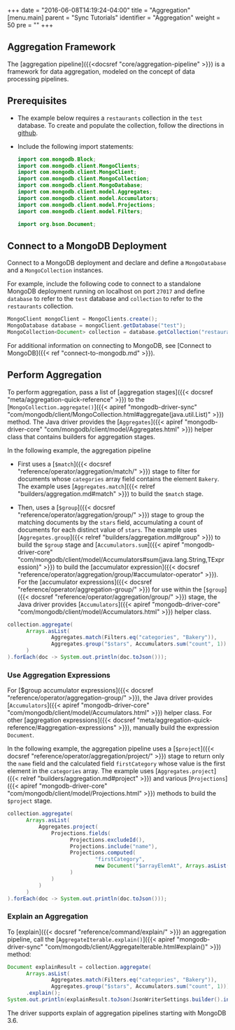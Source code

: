 +++
date = "2016-06-08T14:19:24-04:00"
title = "Aggregation"
[menu.main]
parent = "Sync Tutorials"
identifier = "Aggregation"
weight = 50
pre = "<i class='fa'></i>"
+++

## Aggregation Framework

The [aggregation pipeline]({{<docsref "core/aggregation-pipeline" >}}) is a framework for data aggregation, modeled on the concept of data processing pipelines.

## Prerequisites

- The example below requires a ``restaurants`` collection in the ``test`` database. To create and populate the collection, follow the directions in [github](https://github.com/mongodb/docs-assets/tree/drivers).

- Include the following import statements:

     ```java
     import com.mongodb.Block;
     import com.mongodb.client.MongoClients;
     import com.mongodb.client.MongoClient;
     import com.mongodb.client.MongoCollection;
     import com.mongodb.client.MongoDatabase;
     import com.mongodb.client.model.Aggregates;
     import com.mongodb.client.model.Accumulators;
     import com.mongodb.client.model.Projections;
     import com.mongodb.client.model.Filters;

     import org.bson.Document;
     ```

## Connect to a MongoDB Deployment

Connect to a MongoDB deployment and declare and define a `MongoDatabase` and a `MongoCollection` instances.

For example, include the following code to connect to a standalone MongoDB deployment running on localhost on port `27017` and define `database` to refer to the `test` database and `collection` to refer to the `restaurants` collection.

```java
MongoClient mongoClient = MongoClients.create();
MongoDatabase database = mongoClient.getDatabase("test");
MongoCollection<Document> collection = database.getCollection("restaurants");
```

For additional information on connecting to MongoDB, see [Connect to MongoDB]({{< ref "connect-to-mongodb.md" >}}).

## Perform Aggregation

To perform aggregation, pass a list of [aggregation stages]({{< docsref "meta/aggregation-quick-reference" >}}) to the [`MongoCollection.aggregate()`]({{< apiref "mongodb-driver-sync" "com/mongodb/client/MongoCollection.html#aggregate(java.util.List)" >}}) method.
The Java driver provides the [`Aggregates`]({{< apiref "mongodb-driver-core" "com/mongodb/client/model/Aggregates.html" >}}) helper class that contains builders for aggregation stages.

In the following example, the aggregation pipeline

- First uses a [`$match`]({{< docsref "reference/operator/aggregation/match/" >}}) stage to filter for documents whose `categories` array field contains the element `Bakery`. The example uses [`Aggregates.match`]({{< relref "builders/aggregation.md#match" >}}) to build the `$match` stage.

- Then, uses  a [`$group`]({{< docsref "reference/operator/aggregation/group/" >}}) stage to group the matching documents by the `stars` field, accumulating a count of documents for each distinct value of `stars`. The example uses [`Aggregates.group`]({{< relref "builders/aggregation.md#group" >}}) to build the `$group` stage and [`Accumulators.sum`]({{< apiref "mongodb-driver-core" "com/mongodb/client/model/Accumulators#sum(java.lang.String,TExpression)" >}}) to build the [accumulator expression]({{< docsref "reference/operator/aggregation/group/#accumulator-operator" >}}).  For the [accumulator expressions]({{< docsref "reference/operator/aggregation-group/" >}}) for use within the [`$group`]({{< docsref "reference/operator/aggregation/group/" >}}) stage, the Java driver provides [`Accumulators`]({{< apiref "mongodb-driver-core" "com/mongodb/client/model/Accumulators.html" >}}) helper class.
```java
collection.aggregate(
      Arrays.asList(
              Aggregates.match(Filters.eq("categories", "Bakery")),
              Aggregates.group("$stars", Accumulators.sum("count", 1))
      )
).forEach(doc -> System.out.println(doc.toJson()));
```

### Use Aggregation Expressions

For [$group accumulator expressions]({{< docsref "reference/operator/aggregation-group/" >}}), the Java driver provides [`Accumulators`]({{< apiref "mongodb-driver-core" "com/mongodb/client/model/Accumulators.html" >}}) helper class. For other [aggregation expressions]({{< docsref "meta/aggregation-quick-reference/#aggregation-expressions" >}}), manually build the expression `Document`.

In the following example, the aggregation pipeline uses a [`$project`]({{< docsref "reference/operator/aggregation/project/" >}}) stage to return only the `name` field and the calculated field `firstCategory` whose value is the first element in the `categories` array. The example uses [`Aggregates.project`]({{< relref "builders/aggregation.md#project" >}}) and various
[`Projections`]({{< apiref "mongodb-driver-core" "com/mongodb/client/model/Projections.html" >}}) methods to build the `$project` stage.


```java
collection.aggregate(
      Arrays.asList(
          Aggregates.project(
              Projections.fields(
                    Projections.excludeId(),
                    Projections.include("name"),
                    Projections.computed(
                            "firstCategory",
                            new Document("$arrayElemAt", Arrays.asList("$categories", 0))
                    )
              )
          )
      )
).forEach(doc -> System.out.println(doc.toJson()));
```

### Explain an Aggregation

To [explain]({{< docsref "reference/command/explain/" >}}) an aggregation pipeline, call the
[`AggregateIterable.explain()`]({{< apiref "mongodb-driver-sync" "com/mongodb/client/AggregateIterable.html#explain()" >}}) method:

```java
Document explainResult = collection.aggregate(
      Arrays.asList(
              Aggregates.match(Filters.eq("categories", "Bakery")),
              Aggregates.group("$stars", Accumulators.sum("count", 1))))
      .explain();
System.out.println(explainResult.toJson(JsonWriterSettings.builder().indent(true).build()));
```

The driver supports explain of aggregation pipelines starting with MongoDB 3.6.

